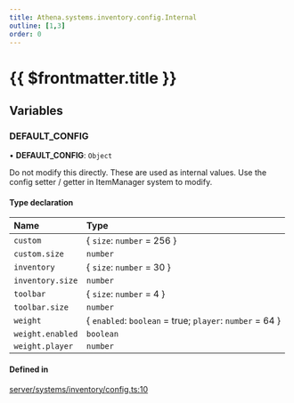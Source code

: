 ```yaml
---
title: Athena.systems.inventory.config.Internal
outline: [1,3]
order: 0
---
```


# {{ $frontmatter.title }}


## Variables

### DEFAULT\_CONFIG

• **DEFAULT\_CONFIG**: `Object`

Do not modify this directly.
These are used as internal values.
Use the config setter / getter in ItemManager system to modify.

#### Type declaration

| Name | Type |
| :------ | :------ |
| `custom` | { `size`: `number` = 256 } |
| `custom.size` | `number` |
| `inventory` | { `size`: `number` = 30 } |
| `inventory.size` | `number` |
| `toolbar` | { `size`: `number` = 4 } |
| `toolbar.size` | `number` |
| `weight` | { `enabled`: `boolean` = true; `player`: `number` = 64 } |
| `weight.enabled` | `boolean` |
| `weight.player` | `number` |

#### Defined in

[server/systems/inventory/config.ts:10](https://github.com/Stuyk/altv-athena/blob/e51302d/src/core/server/systems/inventory/config.ts#L10)

